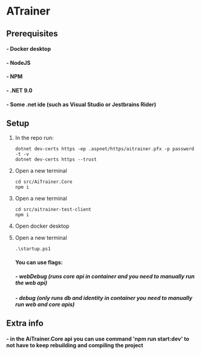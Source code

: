 # ATrainer

## Prerequisites

#### - Docker desktop

#### - NodeJS

#### - NPM

#### - .NET 9.0

#### - Some .net ide (such as Visual Studio or Jestbrains Rider)

## Setup

1. In the repo run:

   ```
   dotnet dev-certs https -ep .aspnet/https/aitrainer.pfx -p password -t -v
   dotnet dev-certs https --trust
   ```

2. Open a new terminal

   ```
   cd src/AiTrainer.Core
   npm i
   ```

3. Open a new terminal

   ```
   cd src/aitrainer-test-client
   npm i
   ```

4. Open docker desktop

5. Open a new terminal

   ```
   .\startup.ps1
   ```

   #### You can use flags:

   ##### - webDebug (runs core api in container and you need to manually run the web api)

   ##### - debug (only runs db and identity in container you need to manually run web and core apis)

## Extra info

#### - in the AiTrainer.Core api you can use command 'npm run start:dev' to not have to keep rebuilding and compiling the project

